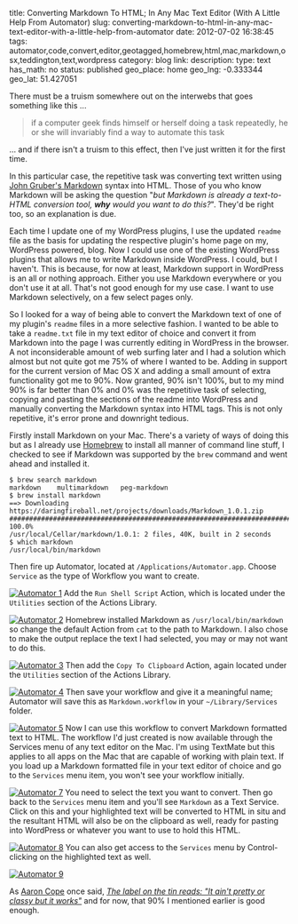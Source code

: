 title: Converting Markdown To HTML; In Any Mac Text Editor (With A Little Help From Automator)
slug: converting-markdown-to-html-in-any-mac-text-editor-with-a-little-help-from-automator
date: 2012-07-02 16:38:45
tags: automator,code,convert,editor,geotagged,homebrew,html,mac,markdown,osx,teddington,text,wordpress
category: blog
link: 
description: 
type: text
has_math: no
status: published
geo_place: home
geo_lng: -0.333344
geo_lat: 51.427051

There must be a truism somewhere out on the interwebs that goes something like this ...



> if a computer geek finds himself or herself doing a task repeatedly, he or she will invariably find a way to automate this task


... and if there isn't a truism to this effect, then I've just written it for the first time.


In this particular case, the repetitive task was converting text written using [John Gruber's Markdown](https://daringfireball.net/projects/markdown/ "https://daringfireball.net/projects/markdown/") syntax into HTML. Those of you who know Markdown will be asking the question "*but Markdown is already a text-to-HTML conversion tool, **why** would you want to do this?*". They'd be right too, so an explanation is due.

<!-- TEASER_END -->

Each time I update one of my WordPress plugins, I use the updated `readme` file as the basis for updating the respective plugin's home page on my, WordPress powered, blog. Now I could use one of the existing WordPress plugins that allows me to write Markdown inside WordPress. I could, but I haven't. This is because, for now at least, Markdown support in WordPress is an all or nothing approach. Either you use Markdown everywhere or you don't use it at all. That's not good enough for my use case. I want to use Markdown selectively, on a few select pages only.


So I looked for a way of being able to convert the Markdown text of one of my plugin's `readme` files in a more selective fashion. I wanted to be able to take a `readme.txt` file in my text editor of choice and convert it from Markdown into the page I was currently editing in WordPress in the browser. A not inconsiderable amount of web surfing later and I had a solution which almost but not quite got me 75% of where I wanted to be. Adding in support for the current version of Mac OS X and adding a small amount of extra functionality got me to 90%. Now granted, 90% isn't 100%, but to my mind 90% is far better than 0% and 0% was the repetitive task of selecting, copying and pasting the sections of the readme into WordPress and manually converting the Markdown syntax into HTML tags. This is not only repetitive, it's error prone and downright tedious.


Firstly install Markdown on your Mac. There's a variety of ways of doing this but as I already use [Homebrew](https://mxcl.github.com/homebrew/ "https://mxcl.github.com/homebrew/") to install all manner of command line stuff, I checked to see if Markdown was supported by the `brew` command and went ahead and installed it.



```
$ brew search markdown
markdown    multimarkdown   peg-markdown
$ brew install markdown
==> Downloading https://daringfireball.net/projects/downloads/Markdown_1.0.1.zip
######################################################################## 100.0%
/usr/local/Cellar/markdown/1.0.1: 2 files, 40K, built in 2 seconds
$ which markdown
/usr/local/bin/markdown
```

Then fire up Automator, located at `/Applications/Automator.app`. Choose `Service` as the type of Workflow you want to create.


[![](/wp-content/uploads/2012/07/Automator-1.jpg "Automator 1")](/wp-content/uploads/2012/07/Automator-1.jpg "/wp-content/uploads/2012/07/Automator-1.jpg")
Add the `Run Shell Script` Action, which is located under the `Utilities` section of the Actions Library.


[![](/wp-content/uploads/2012/07/Automator-2.jpg "Automator 2")](/wp-content/uploads/2012/07/Automator-2.jpg "/wp-content/uploads/2012/07/Automator-2.jpg")
Homebrew installed Markdown as `/usr/local/bin/markdown` so change the default Action from `cat` to the path to Markdown. I also chose to make the output replace the text I had selected, you may or may not want to do this.


[![](/wp-content/uploads/2012/07/Automator-3.jpg "Automator 3")](/wp-content/uploads/2012/07/Automator-3.jpg "/wp-content/uploads/2012/07/Automator-3.jpg")
Then add the `Copy To Clipboard` Action, again located under the `Utilities` section of the Actions Library.


[![](/wp-content/uploads/2012/07/Automator-4.jpg "Automator 4")](/wp-content/uploads/2012/07/Automator-4.jpg "/wp-content/uploads/2012/07/Automator-4.jpg")
Then save your workflow and give it a meaningful name; Automator will save this as `Markdown.workflow` in your `~/Library/Services` folder.


[![](/wp-content/uploads/2012/07/Automator-5.jpg "Automator 5")](/wp-content/uploads/2012/07/Automator-5.jpg "/wp-content/uploads/2012/07/Automator-5.jpg")
Now I can use this workflow to convert Markdown formatted text to HTML. The workflow I'd just created is now available through the Services menu of any text editor on the Mac. I'm using TextMate but this applies to all apps on the Mac that are capable of working with plain text. If you load up a Markdown formatted file in your text editor of choice and go to the `Services` menu item, you won't see your workflow initially. 


[![](/wp-content/uploads/2012/07/Automator-7.jpg "Automator 7")](/wp-content/uploads/2012/07/Automator-7.jpg "/wp-content/uploads/2012/07/Automator-7.jpg")
You need to select the text you want to convert. Then go back to the `Services` menu item and you'll see `Markdown` as a Text Service. Click on this and your highlighted text will be converted to HTML in situ and the resultant HTML will also be on the clipboard as well, ready for pasting into WordPress or whatever you want to use to hold this HTML.


[![](/wp-content/uploads/2012/07/Automator-8.jpg "Automator 8")](/wp-content/uploads/2012/07/Automator-8.jpg "/wp-content/uploads/2012/07/Automator-8.jpg")
You can also get access to the `Services` menu by Control-clicking on the highlighted text as well.


[![](/wp-content/uploads/2012/07/Automator-9.jpg "Automator 9")](/wp-content/uploads/2012/07/Automator-9.jpg "/wp-content/uploads/2012/07/Automator-9.jpg")

As [Aaron Cope](https://twitter.com/#!/thisisaaronland "https://twitter.com/#!/thisisaaronland") once said, *[The label on the tin reads: "It ain't pretty or classy but it works"](https://www.aaronland.info/weblog/2012/02/14/incentivize/ "https://www.aaronland.info/weblog/2012/02/14/incentivize/")* and for now, that 90% I mentioned earlier is good enough.

